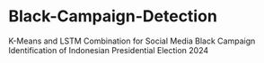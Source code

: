 # Black-Campaign-Detection
K-Means and LSTM Combination for Social Media Black Campaign Identification of Indonesian Presidential Election 2024
